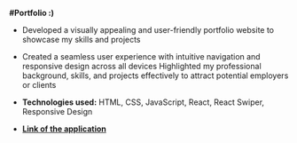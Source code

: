 __#Portfolio :)__

+ Developed a visually appealing and user-friendly portfolio website to showcase my skills and projects 

+ Created a seamless user experience with intuitive navigation and responsive design across all devices 
Highlighted my professional background, skills, and projects effectively to attract potential employers or clients 

+ **Technologies used:** HTML, CSS, JavaScript, React, React Swiper, Responsive Design 

+ __[Link of the application](https://cool-gumdrop-b53590.netlify.app/)__  